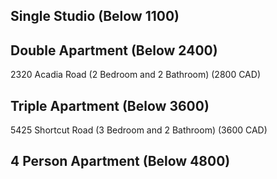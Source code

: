 ## Single Studio (Below 1100)



## Double Apartment (Below 2400)

2320 Acadia Road (2 Bedroom and 2 Bathroom) (2800 CAD)


## Triple Apartment (Below 3600)
5425 Shortcut Road (3 Bedroom and 2 Bathroom) (3600 CAD)



## 4 Person Apartment (Below 4800)
